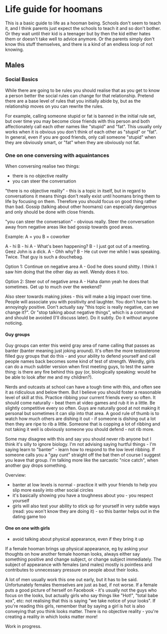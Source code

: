 # Life guide for hoomans

This is a basic guide to life as a hooman being. Schools don't seem to teach it, and I think parents just expect the schools to teach it and so don't bother. Or they wait until their kid is a teenager but by then the kid either hates them or doesn't take well to advice anymore. Or the parents simply don't know this stuff themselves, and there is a kind of an endless loop of not knowing. 

## Males

### Social Basics

While there are going to be rules you should realise that as you get to know a person better the social rules can change for that relationship. Pretend there are a base level of rules that you initially abide by, but as the relationship moves on you can rewrite the rules. 

For example, calling someone stupid or fat is banned in the initial rule set, but over time you may become close friends with this person and both affectionately call each other names like "stupid" and "fat". This usually only works when it is obvious you don't think of each other as "stupid" or "fat". In general, even if you are good friends, only call someone "stupid" when they are obviously smart, or "fat" when they are obviously not fat. 

### One on one conversing with aquaintances 

When conversing realise two things:

- there is no objective reality
- you can steer the conversation

"there is no objective reality" - this is a topic in itself, but in regard to conversations it means things don't really exist until hoomans bring them to life by focusing on them. Therefore you should focus on good thing rather than bad. Gossip (talking about other hoomans) can especially dangerous and only should be done with close friends.

"you can steer the conversation" - obvious really. Steer the conversation away from negative areas like bad gossip towards good areas. 

Example:
A = you
B = coworker

A - hi
B - hi
A - What's been happening?
B - I just got out of a meeting. Geez John is a dick.
A - Ohh why?
B - He cut over me while I was speaking. Twice. That guy is such a douchebag.

Option 1: Continue on negative area
A - God he does sound shitty. I think I saw him doing that the other day as well. Wendy does it too.

Option 2: Steer out of negative area
A - Haha damn yeah he does that sometimes. Get up to much over the weekend?

Also steer towards making jokes - this will make a big impact over time. People will associate you with positivity and laughter. You don't have to be annoyingly positive. Don't actually say "this topic is really negative, can we change it?". Or "stop talking about negative things", which is a command and should be avoided (I'll discuss later). Do it subtly. Do it without anyone noticing. 

#### Guy groups

Guy groups can enter this weird gray area of name calling that passes as banter (banter meaning just joking around). It's often the more testosterone filled guy groups that do this - and your ability to defend yourself and call people names back becomes some kind of test of strength. Weirdly, girls can do a much subtler version when first meeting guys, to test the same thing: is there any fire behind this guy (or, biologically speaking: would he be able to look after me and my children?).

Nerds and outcasts at school can have a tough time with this, and often see it as ridiculous and below them. But I believe you should foster a reasonable level of skill at this. Practice ribbing your current friends every so often. It should come naturally - beat them at video games and rub it in a little. Be slightly competitive every so often. Guys are naturally good at not making it personal but sometimes it can slip into that area. A good rule of thumb is to watch how much others are dishing it out - if someone is dishing out a lot then they are ripe to rib a little. Someone that is copping a lot of ribbing and not taking it well is obviously someone you should defend - not rib more. 

Some may disagree with this and say you should never rib anyone but I think it's silly to ignore biology. I'm not advising saying hurtful things - I'm saying learn to "banter" - learn how to respond to the low level ribbing. If someone calls you a "gay cunt" straight off the bat then of course I suggest you leave that group. I'm talking more like the sarcastic "nice catch", when another guy drops something.

Overview:

- banter at low levels is normal - practice it with your friends to help you slip more easily into other social circles
- it's basically showing you have a toughness about you - you respect yourself
- girls will also test your ability to stick up for yourself in very subtle ways (read: you won't know they are doing it) - so this banter helps out in the dating game too

#### One on one with girls

- avoid talking about physical appearance, even if they bring it up

If a female hooman brings up physical appearance, eg by asking your thoughts on how another female hooman looks, always either say something positive and change subject, or change subject immediately. The subject of appearance with females (and males) mostly is pointless and contributes to unnecessary pressure on people about their looks. 

A lot of men usually work this one out early, but it has to be said. Unfortunately females themselves are just as bad, if not worse. If a female puts a good picture of herself on Facebook - it's usually not the guys who focus on the looks, but actually girls who say things like "Hot!", "total babe xox", etc: not realising that this is saying "we take notice of your looks". If you're reading this girls, remember that by saying a girl is hot is also conveying that you think looks matter. There is no objective reality - you're creating a reality in which looks matter more!

Work in progress.
